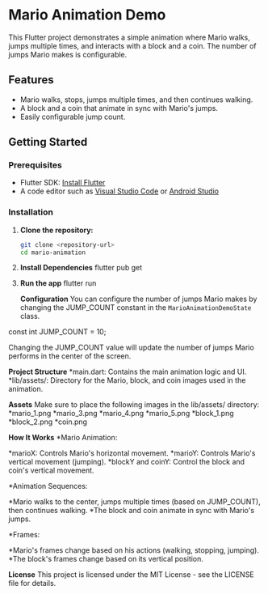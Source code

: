 # Mario Animation Demo

This Flutter project demonstrates a simple animation where Mario walks, jumps multiple times, and interacts with a block and a coin. The number of jumps Mario makes is configurable.

## Features

- Mario walks, stops, jumps multiple times, and then continues walking.
- A block and a coin that animate in sync with Mario's jumps.
- Easily configurable jump count.

## Getting Started

### Prerequisites

- Flutter SDK: [Install Flutter](https://flutter.dev/docs/get-started/install)
- A code editor such as [Visual Studio Code](https://code.visualstudio.com/) or [Android Studio](https://developer.android.com/studio)

### Installation

1. **Clone the repository:**
   ```sh
   git clone <repository-url>
   cd mario-animation

2. **Install Dependencies**
     flutter pub get
3. **Run the app**
   flutter run

   **Configuration**
You can configure the number of jumps Mario makes by changing the JUMP_COUNT constant in the `MarioAnimationDemoState` class.

 const int JUMP_COUNT = 10;

 Changing the JUMP_COUNT value will update the number of jumps Mario performs in the center of the screen.

**Project Structure**
*main.dart: Contains the main animation logic and UI.
*lib/assets/: Directory for the Mario, block, and coin images used in the animation.

**Assets**
Make sure to place the following images in the lib/assets/ directory:
*mario_1.png
*mario_3.png
*mario_4.png
*mario_5.png
*block_1.png
*block_2.png
*coin.png

**How It Works**
*Mario Animation:

*marioX: Controls Mario's horizontal movement.
*marioY: Controls Mario's vertical movement (jumping).
*blockY and coinY: Control the block and coin's vertical movement.

*Animation Sequences:

*Mario walks to the center, jumps multiple times (based on JUMP_COUNT), then continues walking.
*The block and coin animate in sync with Mario's jumps.

*Frames:

*Mario's frames change based on his actions (walking, stopping, jumping).
*The block's frames change based on its vertical position.

**License**
This project is licensed under the MIT License - see the LICENSE file for details.